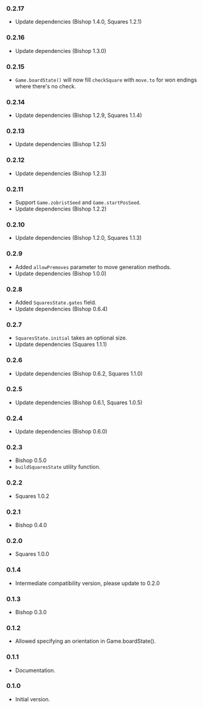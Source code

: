 ### 0.2.17
- Update dependencies (Bishop 1.4.0, Squares 1.2.1)

### 0.2.16
- Update dependencies (Bishop 1.3.0)

### 0.2.15
- `Game.boardState()` will now fill `checkSquare` with `move.to` for won endings where there's no check.

### 0.2.14
- Update dependencies (Bishop 1.2.9, Squares 1.1.4)

### 0.2.13
- Update dependencies (Bishop 1.2.5)

### 0.2.12
- Update dependencies (Bishop 1.2.3)

### 0.2.11
- Support `Game.zobristSeed` and `Game.startPosSeed`.
- Update dependencies (Bishop 1.2.2)

### 0.2.10
- Update dependencies (Bishop 1.2.0, Squares 1.1.3)

### 0.2.9
- Added `allowPremoves` parameter to move generation methods.
- Update dependencies (Bishop 1.0.0)

### 0.2.8
- Added `SquaresState.gates` field.
- Update dependencies (Bishop 0.6.4)

### 0.2.7
- `SquaresState.initial` takes an optional size.
- Update dependencies (Squares 1.1.1)

### 0.2.6
- Update dependencies (Bishop 0.6.2, Squares 1.1.0)

### 0.2.5
- Update dependencies (Bishop 0.6.1, Squares 1.0.5)

### 0.2.4
- Update dependencies (Bishop 0.6.0)

### 0.2.3
- Bishop 0.5.0
- `buildSquaresState` utility function.

### 0.2.2
- Squares 1.0.2

### 0.2.1
- Bishop 0.4.0

### 0.2.0
- Squares 1.0.0

### 0.1.4
- Intermediate compatibility version, please update to 0.2.0

### 0.1.3
- Bishop 0.3.0

### 0.1.2
- Allowed specifying an orientation in Game.boardState().

### 0.1.1
- Documentation.

### 0.1.0
- Initial version.